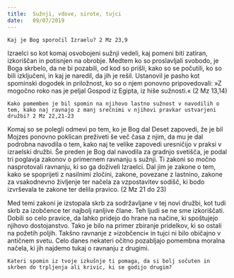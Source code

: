 ```yaml
---
title:  Sužnji, vdove, sirote, tujci
date:   09/07/2019
---
```


`Kaj je Bog sporočil Izraelu? 2 Mz 23,9`

Izraelci so kot komaj osvobojeni sužnji vedeli, kaj pomeni biti zatiran, izkoriščan in potisnjen na obrobje. Medtem ko so proslavljali svobodo, je Boga skrbelo, da ne bi pozabili, od kod so prišli, kako so se počutili, ko so bili izključeni, in kaj je naredil, da jih je rešil. Ustanovil je pasho kot spominski dogodek in priložnost, ko so o njem ponovno pripovedovali: »Z mogočno roko nas je peljal Gospod iz Egipta, iz hiše sužnosti.« (2 Mz 13,14)

`Kako pomemben je bil spomin na njihovo lastno sužnost v navodilih o tem, kako naj ravnajo z manj srečnimi v njihovi pravkar ustvarjeni družbi? 2 Mz 22,21-23`

Komaj so se polegli odmevi po tem, ko je Bog dal Deset zapovedi, že je bil Mojzes ponovno poklican preživeti še več časa z njim, da mu je dal podrobna navodila o tem, kako naj te velike zapovedi uresničijo v praksi v izraelski družbi. Še preden je Bog dal navodila za gradnjo svetišča, je podal tri poglavja zakonov o primernem ravnanju s sužnji. Ti zakoni so močno nasprotovali ravnanju, ki so ga doživeli Izraelci. Dal jim je zakone o tem, kako se spoprijeti z nasilnimi zločini, zakone, povezane z lastnino, zakone za vsakodnevno življenje ter načela za vzpostavitev sodišč, ki bodo izvrševala te zakone ter delila pravico. (2 Mz 21 do 23)

Med temi zakoni je izstopala skrb za sodržavljane v tej novi družbi, kot tudi skrb za izobčence ter najbolj ranljive člane. Teh ljudi se ne sme izkoriščati. Dobili so celo pravice, da lahko pridejo do hrane na načine, ki spoštujejo njihovo dostojanstvo. Tako je bilo na primer zbiranje pridelkov, ki so ostali na požetih poljih. Takšno ravnanje z »izobčenci« in tujci ni bilo običajno v antičnem svetu. Celo danes nekateri očitno pozabljajo pomembna moralna načela, ki jih najdemo tukaj o ravnanju z drugimi.

`Kateri spomin iz tvoje izkušnje ti pomaga, da si bolj sočuten in skrben do trpljenja ali krivic, ki se godijo drugim?`
